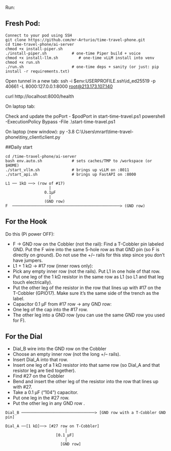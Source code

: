 Run:

## Fresh Pod:
```
Connect to your pod using SSH
git clone https://github.com/mr-Arturio/time-travel-phone.git
cd time-travel-phone/ai-server
chmod +x install-piper.sh
./install-piper.sh           # one-time Piper build + voice
chmod +x install-llm.sh         # one-time vLLM install into venv
chmod +x run.sh
./run.sh                     # one-time deps + sanity (or just: pip install -r requirements.txt)
```
Open tunnel in a new tab:
ssh -i $env:USERPROFILE\.ssh\id_ed25519 -p 40661 -L 8000:127.0.0.1:8000 root@213.173.107.140

curl http://localhost:8000/health

On laptop tab: 

Check and update the poPort - $podPort in start-time-travel.ps1
powershell -ExecutionPolicy Bypass -File .\start-time-travel.ps1


On laptop (new window): py -3.8 C:\Users\mrart\time-travel-phone\tiny_client\client.py


##Daily start
```
cd /time-travel-phone/ai-server
bash env.auto.sh             # sets caches/TMP to /workspace (or $HOME)
./start_vllm.sh              # brings up vLLM on :8011
./start_api.sh               # brings up FastAPI on :8000

```


```
L1 ── 1kΩ ──> (row of #17)
                   |
                 0.1µF
                   |
                 (GND row)
F  ───────────────────────────────────────────────> (GND row)
```
## For the Hook
Do this (Pi power OFF):
- F → GND row on the Cobbler (not the rail):
Find a T-Cobbler pin labeled GND. Put the F wire into the same 5-hole row as that GND pin (so F is directly on ground). Do not use the +/– rails for this step since you don’t have jumpers.
- L1 + 1 kΩ → #17 row (inner rows only):
- Pick any empty inner row (not the rails). Put L1 in one hole of that row.
- Put one leg of the 1 kΩ resistor in the same row as L1 (so L1 and that leg touch electrically).
- Put the other leg of the resistor in the row that lines up with #17 on the T-Cobbler (GPIO17). Make sure it’s the same side of the trench as the label.
- Capacitor 0.1 µF from #17 row → any GND row:
- One leg of the cap into the #17 row.
- The other leg into a GND row (you can use the same GND row you used for F).

## For the Dial
- Dial_B wire into the  GND row on the Cobbler
- Choose an empty inner row (not the long +/– rails).
- Insert Dial_A into that row.
- Insert one leg of a 1 kΩ resistor into that same row (so Dial_A and that resistor leg are tied together).
- Find #27 on the Cobbler
- Bend and insert the other leg of the resistor into the row that lines up with #27.
- Take a 0.1 µF (“104”) capacitor.
- Put one leg in the #27 row.
- Put the other leg in any GND row .

```
Dial_B ────────────────────────────────> [GND row with a T-Cobbler GND pin]

Dial_A ──[1 kΩ]──> [#27 row on T-Cobbler]
                          │
                      [0.1 µF]
                          │
                        [GND row]
```